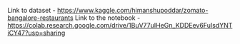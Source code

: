 Link to dataset - https://www.kaggle.com/himanshupoddar/zomato-bangalore-restaurants
Link to the notebook - https://colab.research.google.com/drive/1BuV77uIHeGn_KDDEev6FuIsdYNTiCY47?usp=sharing
